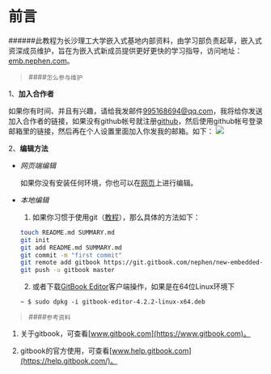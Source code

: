 前言
=======

######此教程为长沙理工大学嵌入式基地内部资料，由学习部负责起草，嵌入式资深成员维护，旨在为嵌入式新成员提供更好更快的学习指导，访问地址：[emb.nephen.com](http://emb.nephen.com/)。

>####`怎么参与维护`

1、**加入合作者**

如果你有时间、并且有兴趣，请给我发邮件<a href=mailto:995168694@qq.com>995168694@qq.com</a>，我将给你发送加入合作者的链接，如果没有github帐号就注册[github](https://github.com/login)，然后使用github帐号登录邮箱里的链接，然后再在个人设置里面加入你发我的邮箱。如下：
<img src="http://blue.nephen.com/egitbook.png">

2、**编辑方法**

- *网页端编辑*

    如果你没有安装任何环境，你也可以在[网页](https://www.gitbook.com/book/nephen/new-embedded-member-learning-guidance/details)上进行编辑。

- *本地编辑*

    1. 如果你习惯于使用git（[教程](http://www.liaoxuefeng.com/wiki/0013739516305929606dd18361248578c67b8067c8c017b000/)），那么具体的方法如下：

    ```bash
    touch README.md SUMMARY.md
    git init
    git add README.md SUMMARY.md
    git commit -m "first commit"
    git remote add gitbook https://git.gitbook.com/nephen/new-embedded-member-learning-guidance.git
    git push -u gitbook master
    ```
    2. 或者下载[GitBook Editor](https://www.gitbook.com/editor)客户端操作，如果是在64位Linux环境下
    
    ```
    ~ $ sudo dpkg -i gitbook-editor-4.2.2-linux-x64.deb
    ```

>####`参考资料`

1. 关于gitbook，可查看[www.gitbook.com](https://www.gitbook.com)。

2. gitbook的官方使用，可查看[www.help.gitbook.com](https://help.gitbook.com/)。